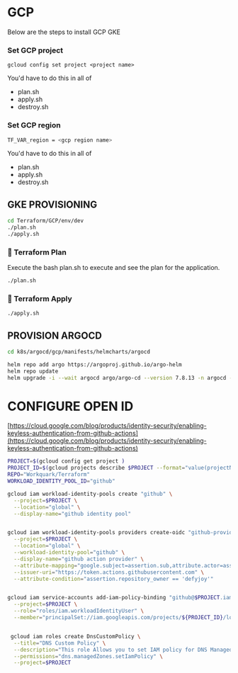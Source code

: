 # GCP 

Below are the steps to install GCP GKE




### Set GCP project

```
gcloud config set project <project name>
```

You'd have to do this in all of 

- plan.sh
- apply.sh
- destroy.sh

### Set GCP region

```bash
TF_VAR_region = <gcp region name>
```

You'd have to do this in all of 

- plan.sh
- apply.sh
- destroy.sh


## GKE PROVISIONING

```bash
cd Terraform/GCP/env/dev
./plan.sh
./apply.sh
```

### 🔧 Terraform Plan

Execute the bash plan.sh to execute and see the plan for the application.

```bash
./plan.sh
```

### 🚀 Terraform Apply

```bash
./apply.sh
```

## PROVISION ARGOCD

```bash
cd k8s/argocd/gcp/manifests/helmcharts/argocd

helm repo add argo https://argoproj.github.io/argo-helm
helm repo update
helm upgrade -i --wait argocd argo/argo-cd --version 7.8.13 -n argocd --create-namespace -f argocd.values.yaml
```

# CONFIGURE OPEN ID 

[https://cloud.google.com/blog/products/identity-security/enabling-keyless-authentication-from-github-actions](https://cloud.google.com/blog/products/identity-security/enabling-keyless-authentication-from-github-actions)

```bash
PROJECT=$(gcloud config get project )
PROJECT_ID=$(gcloud projects describe $PROJECT --format="value(projectNumber)")
REPO="Workquark/Terraform"
WORKLOAD_IDENTITY_POOL_ID="github"

gcloud iam workload-identity-pools create "github" \
  --project=$PROJECT \
  --location="global" \
  --display-name="github identity pool"


gcloud iam workload-identity-pools providers create-oidc "github-provider" \
  --project=$PROJECT \
  --location="global" \
  --workload-identity-pool="github" \
  --display-name="github action provider" \
  --attribute-mapping="google.subject=assertion.sub,attribute.actor=assertion.actor,attribute.aud=assertion.aud" \
  --issuer-uri="https://token.actions.githubusercontent.com" \
  --attribute-condition="assertion.repository_owner == 'defyjoy'"


gcloud iam service-accounts add-iam-policy-binding "github@$PROJECT.iam.gserviceaccount.com" \
  --project=$PROJECT \
  --role="roles/iam.workloadIdentityUser" \
  --member="principalSet://iam.googleapis.com/projects/${PROJECT_ID}/locations/global/workloadIdentityPools/github/attribute.repository/${REPO}"


 gcloud iam roles create DnsCustomPolicy \
  --title="DNS Custom Policy" \
  --description="This role Allows you to set IAM policy for DNS Managed Zones" \
  --permissions="dns.managedZones.setIamPolicy" \
  --project=$PROJECT
```